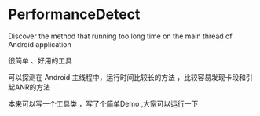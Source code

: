 # PerformanceDetect
Discover the method that running too long time on the main thread of Android application


很简单 、好用的工具

可以探测在 Android 主线程中，运行时间比较长的方法 ，比较容易发现卡段和引起ANR的方法


本来可以写一个工具类 ，写了个简单Demo  ,大家可以运行一下


